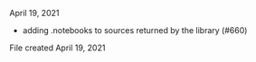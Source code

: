 April 19, 2021

* adding .notebooks to sources returned by the library (#660)

File created April 19, 2021
